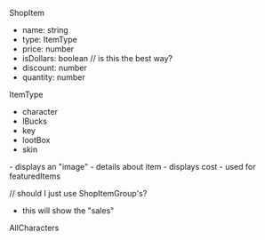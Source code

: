 ShopItem

- name: string
- type: ItemType
- price: number
- isDollars: boolean // is this the best way?
- discount: number
- quantity: number

ItemType

- character
- lBucks
- key
- lootBox
- skin

<ShopItem>
- displays an "image"
- details about item
- displays cost
<ShopItemGroup />
- used for featuredItems

// should I just use ShopItemGroup's?
<FeaturedItems />
<AllCharacters />
<LBuckPackages />
<Skins />
<Keys />

- this will show the "sales"

AllCharacters
